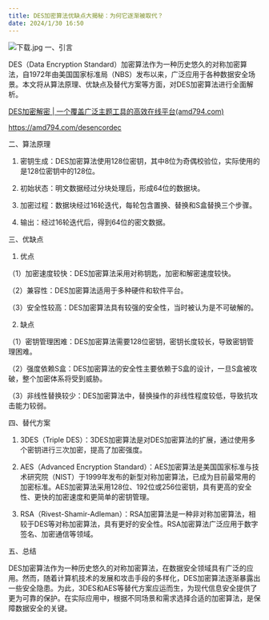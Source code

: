 ```yaml
---
title: DES加密算法优缺点大揭秘：为何它逐渐被取代？
date: 2024/1/30 16:50
---
```




![下载.jpg](https://p1-juejin.byteimg.com/tos-cn-i-k3u1fbpfcp/70b31c546b8b49099d7b3af2552be5ce~tplv-k3u1fbpfcp-jj-mark:0:0:0:0:q75.image#?w=1024&h=768&s=90263&e=jpg&b=837667)
一、引言

DES（Data Encryption Standard）加密算法作为一种历史悠久的对称加密算法，自1972年由美国国家标准局（NBS）发布以来，广泛应用于各种数据安全场景。本文将从算法原理、优缺点及替代方案等方面，对DES加密算法进行全面解析。

[DES加密解密 | 一个覆盖广泛主题工具的高效在线平台(amd794.com)](https://amd794.com/desencordec)

https://amd794.com/desencordec

二、算法原理

1. 密钥生成：DES加密算法使用128位密钥，其中8位为奇偶校验位，实际使用的是128位密钥中的128位。

2. 初始状态：明文数据经过分块处理后，形成64位的数据块。

3. 加密过程：数据块经过16轮迭代，每轮包含置换、替换和S盒替换三个步骤。

4. 输出：经过16轮迭代后，得到64位的密文数据。

三、优缺点

1. 优点

（1）加密速度较快：DES加密算法采用对称钥匙，加密和解密速度较快。

（2）兼容性：DES加密算法适用于多种硬件和软件平台。

（3）安全性较高：DES加密算法具有较强的安全性，当时被认为是不可破解的。

2. 缺点

（1）密钥管理困难：DES加密算法需要128位密钥，密钥长度较长，导致密钥管理困难。

（2）强度依赖S盒：DES加密算法的安全性主要依赖于S盒的设计，一旦S盒被攻破，整个加密体系将受到威胁。

（3）非线性替换较少：DES加密算法中，替换操作的非线性程度较低，导致抗攻击能力较弱。

四、替代方案

1. 3DES（Triple DES）：3DES加密算法是对DES加密算法的扩展，通过使用多个密钥进行三次加密，提高了加密强度。

2. AES（Advanced Encryption Standard）：AES加密算法是美国国家标准与技术研究院（NIST）于1999年发布的新型对称加密算法，已成为目前最常用的加密标准。AES加密算法采用128位、192位或256位密钥，具有更高的安全性、更快的加密速度和更简单的密钥管理。

3. RSA（Rivest-Shamir-Adleman）：RSA加密算法是一种非对称加密算法，相较于DES等对称加密算法，具有更好的安全性。RSA加密算法广泛应用于数字签名、加密通信等领域。

五、总结

DES加密算法作为一种历史悠久的对称加密算法，在数据安全领域具有广泛的应用。然而，随着计算机技术的发展和攻击手段的多样化，DES加密算法逐渐暴露出一些安全隐患。为此，3DES和AES等替代方案应运而生，为现代信息安全提供了更为可靠的保护。在实际应用中，根据不同场景和需求选择合适的加密算法，是保障数据安全的关键。
